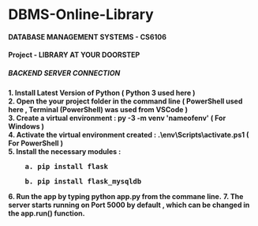 # DBMS-Online-Library
#### DATABASE MANAGEMENT SYSTEMS - CS6106 ####
#### Project - LIBRARY AT YOUR DOORSTEP ####

##### BACKEND SERVER CONNECTION #####
<b>1. Install Latest Version of Python ( Python 3 used here )</b>  
<b>2. Open the your project folder in the command line ( PowerShell used here , Terminal (PowerShell) was used from VSCode )</b>  
<b>3. Create a virtual environment : py -3 -m venv 'nameofenv' ( For Windows )</b>  
<b>4. Activate the virtual environment created : .\env\Scripts\activate.ps1 ( For PowerShell )</b>  
<b>5. Install the necessary modules :  
 <pre>    a. pip install flask</pre>  
 <pre>    b. pip install flask_mysqldb</pre>   
</b>
<b>6. Run the app by typing python app.py from the commane line.</b>  
<b>7. The server starts running on Port 5000 by default , which can be changed in the app.run() function.</b>  
